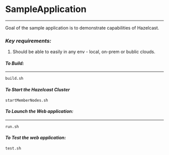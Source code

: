 
# **SampleApplication**
___________________

Goal of the sample application is to demonstrate capabilities of Hazelcast.

### *Key requirements:*

1. Should be able to easily in any env - local, on-prem or bublic clouds.


#### *To Build:*
__________

`build.sh`

#### *To Start the Hazelcast Cluster*

`startMemberNodes.sh`


#### *To Launch the Web application:*
________

`run.sh`

#### *To Test the web application:*

`test.sh`






